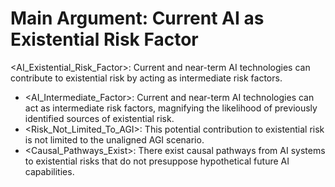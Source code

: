 # Main Argument: Current AI as Existential Risk Factor

<AI_Existential_Risk_Factor>: Current and near-term AI technologies can contribute to existential risk by acting as intermediate risk factors.
  + <AI_Intermediate_Factor>: Current and near-term AI technologies can act as intermediate risk factors, magnifying the likelihood of previously identified sources of existential risk.
  + <Risk_Not_Limited_To_AGI>: This potential contribution to existential risk is not limited to the unaligned AGI scenario.
  + <Causal_Pathways_Exist>: There exist causal pathways from AI systems to existential risks that do not presuppose hypothetical future AI capabilities.
